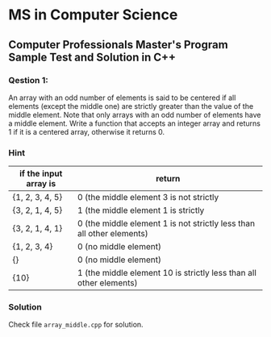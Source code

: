# MS in Computer Science
## Computer Professionals Master's Program Sample Test and Solution in C++

### Qestion 1:
An array with an odd number of elements is said to be centered if all elements (except the middle one) are strictly greater than the value of the middle element. Note that only arrays with an odd number of elements have a middle element. Write a function that accepts an integer array and returns 1 if it is a centered array, otherwise it returns 0.

### Hint

| if the input array is | return                                                                |
|-----------------------|-----------------------------------------------------------------------|
| {1, 2, 3, 4, 5}       | 0 (the middle element 3 is not strictly                               |
| {3, 2, 1, 4, 5}       | 1 (the middle element 1 is strictly                                   |
| {3, 2, 1, 4, 1}       | 0 (the middle element 1 is not strictly less than all other elements) |
| {1, 2, 3, 4}          | 0 (no middle element)                                                 |
| {}                    | 0 (no middle element)                                                 |
| {10}                  | 1 (the middle element 10 is strictly less than all other elements)    |

### Solution
Check file `array_middle.cpp` for solution.
